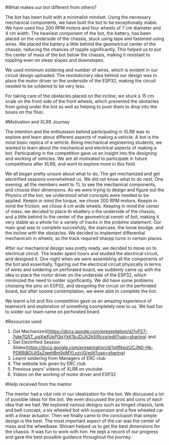 #What makes our bot different from others?

The bot has been built with a minimalist mindset. 
Using the necessary mechanical components, we have built the bot to be exceptionally stable. We have used four 200 RPM motors and four wheels of 7 cm diameter and 4 cm width. The heaviest component of the bot, the battery, has been placed on the underside of the chassis, stuck using tape and fastened using wires. We placed the battery a little behind the geometrical center of the chassis, reducing the chances of topple significantly. This helped us to put the center of mass of the bot below the chassis, making it resistant to toppling even on steep slopes and downslopes.

We used minimum soldering and number of wires, which is evident in our circuit design uploaded. The revolutionary idea behind our design was to place the motor driver on the underside of the ESP32, making the circuit needed to be soldered to be very less. 

For taking care of the obstacles placed on the incline, we stuck a 15 cm scale on the front side of the front wheels, which prevented the obstacles from going under the bot as well as helping to push them to drop into the boxes on the floor. 



#Motivation and XLR8 Journey

The intention and the enthusiasm behind participating in XLR8 was to explore and learn about different aspects of making a vehicle. A bot is the most basic replica of a vehicle. Being mechanical engineering students, we wanted to learn about the mechanical and electrical aspects of making a bot. Participating in the competition gave us an insight into the designing and working of vehicles. We are all motivated to participate in future competitions after XLR8, and want to explore more in this field.

We all began pretty unsure about what to do. The get mechanized and get electrified sessions overwhelmed us. We did not know what to do next. One evening, all the members went to TL to see the mechanical components, and choose their dimensions. As we were trying to design and figure out the Physics of the bot, we understood what concepts were needed to be applied. Keepin in mind the torque, we chose 200 RPM motors. Keepin in mind the friction, we chose 4 cm wide wheels. Keeping in mind the center of mass, we decided to place th ebattery o the underside of the chassis, and a little behind to the center of the geometrical cenetr of bot, making it very stable as a whole for a variety of tracks in the problme statement. Our main goal was to complete succesfully, the staircase, the loose brodge, and the incline with the obstacles. We decided to implement differential mechanicsm in wheels, as the track required sharpp turns in certain places. 

After our mechanical design was pretty ready, we decided to move on to electrical circuit. The leader spent hours and studied the electrical circuit, and designed it. One night when we were assembling all the components of the bot and essentially, figuring out the electrical circuit physically in terms of wires and soldering on perforated board, we suddenly came up with the idea to place the motor driver on the underside of the ESP32, which minimized the need to solder significantly. We did have some problems choosing the pins on ESP32, and designiing the circuit on the perforated board, but after soome contemplation, we were able to complete the bot.

We learnt a lot and this competition gave us an amazing experience of teamwork and exploration of something coompletely new to us. We had fun to solder our team name on perforated board.



#Resources used

1) Get Mechanized(https://docs.google.com/presentation/d/1yP27-7gte7Q5T_ogXwfUpPQqYkK1bJDiJti2h5lRcsg/edit?usp=sharing) and 
2) Get Electrified Session Slides(https://docs.google.com/presentation/d/1otfNwzUCJN0-Hk-PD6RiBOiJtSsZwehBm5pMYLyzcj0/edit?usp=sharing)
3) Learnt soldering from Managers of ERC club
4) The website link given by ERC club
5) Previous years' videos of XLR8 on youtube
6) Videos on the working of motor driver and ESP32



#Help received from the mentor

The mentor had a vital role in our idealization for the bot. We discussed a lot of possible ideas for the bot. We even discussed the pros and cons of each idea that we had. We explored various designs such as hinged chassis, tank and belt concept, a six wheeled bot with suspension and a five wheeled car with a linear actuator. Then we finally came to the conclusion that simple design is the best. The most important aspect of the car was the center of mass and the wheelbase. Shivam helped us to get the best dimensions for the chassis. It was fun to work with him. He kept a record of our progress and gave the best possible guidance throughout the journey.
